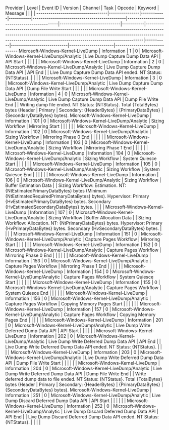 Provider                           |  Level        |  Event ID  |  Version  |  Channel                                     |  Task                                      |  Opcode                      |  Keyword  |  Message                                                                                                                                                                                                                                |           |                            |                      |
-----------------------------------|---------------|------------|-----------|----------------------------------------------|--------------------------------------------|------------------------------|-----------|-----------------------------------------------------------------------------------------------------------------------------------------------------------------------------------------------------------------------------------------|-----------|----------------------------|----------------------|------------------------------
Microsoft-Windows-Kernel-LiveDump  |  Information  |  1         |  0        |  Microsoft-Windows-Kernel-LiveDump/Analytic  |  Live Dump Capture Dump Data API           |  API Start                   |           |                                                                                                                                                                                                                                         |           |                            |                      |
Microsoft-Windows-Kernel-LiveDump  |  Information  |  2         |  0        |  Microsoft-Windows-Kernel-LiveDump/Analytic  |  Live Dump Capture Dump Data API           |  API End                     |           |  Live Dump Capture Dump Data API ended. NT Status: {NTStatus}.                                                                                                                                                                          |           |                            |                      |
Microsoft-Windows-Kernel-LiveDump  |  Information  |  3         |  0        |  Microsoft-Windows-Kernel-LiveDump/Analytic  |  Live Dump Capture Dump Data API           |  Dump File Write Start       |           |                                                                                                                                                                                                                                         |           |                            |                      |
Microsoft-Windows-Kernel-LiveDump  |  Information  |  4         |  0        |  Microsoft-Windows-Kernel-LiveDump/Analytic  |  Live Dump Capture Dump Data API           |  Dump File Write End         |           |  Writing dump file ended. NT Status: {NTStatus}. Total {TotalBytes} bytes (Header                                                                                                                                                       |  Primary  |  Secondary: {HeaderBytes}  |  {PrimaryDataBytes}  |  {SecondaryDataBytes} bytes).
Microsoft-Windows-Kernel-LiveDump  |  Information  |  101       |  0        |  Microsoft-Windows-Kernel-LiveDump/Analytic  |  Sizing Workflow                           |  Mirroring Start             |           |                                                                                                                                                                                                                                         |           |                            |                      |
Microsoft-Windows-Kernel-LiveDump  |  Information  |  102       |  0        |  Microsoft-Windows-Kernel-LiveDump/Analytic  |  Sizing Workflow                           |  Mirroring Phase 0 End       |           |                                                                                                                                                                                                                                         |           |                            |                      |
Microsoft-Windows-Kernel-LiveDump  |  Information  |  103       |  0        |  Microsoft-Windows-Kernel-LiveDump/Analytic  |  Sizing Workflow                           |  Mirroring Phase 1 End       |           |                                                                                                                                                                                                                                         |           |                            |                      |
Microsoft-Windows-Kernel-LiveDump  |  Information  |  104       |  0        |  Microsoft-Windows-Kernel-LiveDump/Analytic  |  Sizing Workflow                           |  System Quiesce Start        |           |                                                                                                                                                                                                                                         |           |                            |                      |
Microsoft-Windows-Kernel-LiveDump  |  Information  |  105       |  0        |  Microsoft-Windows-Kernel-LiveDump/Analytic  |  Sizing Workflow                           |  System Quiesce End          |           |                                                                                                                                                                                                                                         |           |                            |                      |
Microsoft-Windows-Kernel-LiveDump  |  Information  |  106       |  0        |  Microsoft-Windows-Kernel-LiveDump/Analytic  |  Sizing Workflow                           |  Buffer Estimation Data      |           |  Sizing Workflow: Estimation. NT: {NtEstimatedPrimaryDataBytes} bytes (Minimum {NtEstimatedRequiredPrimaryDataBytes} bytes). Hypervisor: Primary {HvEstimatedPrimaryDataBytes} bytes. Secondary {HvEstimatedSecondaryDataBytes} bytes.  |           |                            |                      |
Microsoft-Windows-Kernel-LiveDump  |  Information  |  107       |  0        |  Microsoft-Windows-Kernel-LiveDump/Analytic  |  Sizing Workflow                           |  Buffer Allocation Data      |           |  Sizing Workflow: Allocation. NT: {NtPrimaryDataBytes} bytes. Hypervisor: Primary {HvPrimaryDataBytes} bytes. Secondary {HvSecondaryDataBytes} bytes.                                                                                   |           |                            |                      |
Microsoft-Windows-Kernel-LiveDump  |  Information  |  151       |  0        |  Microsoft-Windows-Kernel-LiveDump/Analytic  |  Capture Pages Workflow                    |  Mirroring Start             |           |                                                                                                                                                                                                                                         |           |                            |                      |
Microsoft-Windows-Kernel-LiveDump  |  Information  |  152       |  0        |  Microsoft-Windows-Kernel-LiveDump/Analytic  |  Capture Pages Workflow                    |  Mirroring Phase 0 End       |           |                                                                                                                                                                                                                                         |           |                            |                      |
Microsoft-Windows-Kernel-LiveDump  |  Information  |  153       |  0        |  Microsoft-Windows-Kernel-LiveDump/Analytic  |  Capture Pages Workflow                    |  Mirroring Phase 1 End       |           |                                                                                                                                                                                                                                         |           |                            |                      |
Microsoft-Windows-Kernel-LiveDump  |  Information  |  154       |  0        |  Microsoft-Windows-Kernel-LiveDump/Analytic  |  Capture Pages Workflow                    |  System Quiesce Start        |           |                                                                                                                                                                                                                                         |           |                            |                      |
Microsoft-Windows-Kernel-LiveDump  |  Information  |  155       |  0        |  Microsoft-Windows-Kernel-LiveDump/Analytic  |  Capture Pages Workflow                    |  System Quiesce End          |           |                                                                                                                                                                                                                                         |           |                            |                      |
Microsoft-Windows-Kernel-LiveDump  |  Information  |  156       |  0        |  Microsoft-Windows-Kernel-LiveDump/Analytic  |  Capture Pages Workflow                    |  Copying Memory Pages Start  |           |                                                                                                                                                                                                                                         |           |                            |                      |
Microsoft-Windows-Kernel-LiveDump  |  Information  |  157       |  0        |  Microsoft-Windows-Kernel-LiveDump/Analytic  |  Capture Pages Workflow                    |  Copying Memory Pages End    |           |                                                                                                                                                                                                                                         |           |                            |                      |
Microsoft-Windows-Kernel-LiveDump  |  Information  |  201       |  0        |  Microsoft-Windows-Kernel-LiveDump/Analytic  |  Live Dump Write Deferred Dump Data API    |  API Start                   |           |                                                                                                                                                                                                                                         |           |                            |                      |
Microsoft-Windows-Kernel-LiveDump  |  Information  |  202       |  0        |  Microsoft-Windows-Kernel-LiveDump/Analytic  |  Live Dump Write Deferred Dump Data API    |  API End                     |           |  Live Dump Write Deferred Dump Data API ended. NT Status: {NTStatus}.                                                                                                                                                                   |           |                            |                      |
Microsoft-Windows-Kernel-LiveDump  |  Information  |  203       |  0        |  Microsoft-Windows-Kernel-LiveDump/Analytic  |  Live Dump Write Deferred Dump Data API    |  Dump File Write Start       |           |                                                                                                                                                                                                                                         |           |                            |                      |
Microsoft-Windows-Kernel-LiveDump  |  Information  |  204       |  0        |  Microsoft-Windows-Kernel-LiveDump/Analytic  |  Live Dump Write Deferred Dump Data API    |  Dump File Write End         |           |  Write deferred dump data to file ended. NT Status: {NTStatus}. Total {TotalBytes} bytes (Header                                                                                                                                        |  Primary  |  Secondary: {HeaderBytes}  |  {PrimaryDataBytes}  |  {SecondaryDataBytes} bytes).
Microsoft-Windows-Kernel-LiveDump  |  Information  |  251       |  0        |  Microsoft-Windows-Kernel-LiveDump/Analytic  |  Live Dump Discard Deferred Dump Data API  |  API Start                   |           |                                                                                                                                                                                                                                         |           |                            |                      |
Microsoft-Windows-Kernel-LiveDump  |  Information  |  252       |  0        |  Microsoft-Windows-Kernel-LiveDump/Analytic  |  Live Dump Discard Deferred Dump Data API  |  API End                     |           |  Live Dump Discard Deferred Dump Data API ended. NT Status: {NTStatus}.                                                                                                                                                                 |           |                            |                      |